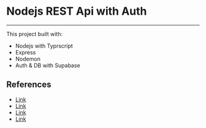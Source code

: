 # Nodejs REST Api with Auth 
---
This project built with:

- Nodejs with Typrscript
- Express
- Nodemon
- Auth & DB with Supabase



## References

- [Link](https://www.youtube.com/watch?v=b8ZUb_Okxro)
- [Link](https://gatsby-blog-temp.netlify.app/supabase-js/)
- [Link](https://www.youtube.com/watch?v=HTjfDUm1RsU)
- [Link](https://www.youtube.com/watch?v=C7qlPBjHMMA&t=237s)